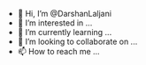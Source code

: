 - 👋 Hi, I’m @DarshanLaljani
- 👀 I’m interested in ...
- 🌱 I’m currently learning ...
- 💞️ I’m looking to collaborate on ...
- 📫 How to reach me ...

<!---
DarshanLaljani/DarshanLaljani is a ✨ special ✨ repository because its `README.md` (this file) appears on your GitHub profile.
You can click the Preview link to take a look at your changes.
--->
